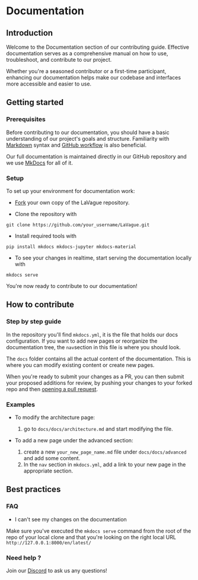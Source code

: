 # Documentation
## Introduction
Welcome to the Documentation section of our contributing guide. Effective documentation serves as a comprehensive manual on how to use, troubleshoot, and contribute to our project. 

Whether you're a seasoned contributor or a first-time participant, enhancing our documentation helps make our codebase and interfaces more accessible and easier to use.

## Getting started
### Prerequisites
Before contributing to our documentation, you should have a basic understanding of our project's goals and structure. Familiarity with [Markdown](https://www.markdownguide.org/basic-syntax/) syntax and [GitHub workflow](https://docs.github.com/en/get-started/start-your-journey/about-github-and-git) is also beneficial.

Our full documentation is maintained directly in our GitHub repository and we use [MkDocs](https://www.mkdocs.org/) for all of it.

### Setup
To set up your environment for documentation work:

- [Fork](https://docs.github.com/en/pull-requests/collaborating-with-pull-requests/working-with-forks/fork-a-repo) your own copy of the LaVague repository.

- Clone the repository with 
```
git clone https://github.com/your_username/LaVague.git
```

- Install required tools with 
```
pip install mkdocs mkdocs-jupyter mkdocs-material
```

- To see your changes in realtime, start serving the documentation locally with
```
mkdocs serve
```

You're now ready to contribute to our documentation!

## How to contribute
### Step by step guide
In the repository you'll find ```mkdocs.yml```, it is the file that holds our docs configuration. If you want to add new pages or reorganize the documentation tree, the ```nav```section in this file is where you should look. 

The ```docs``` folder contains all the actual content of the documentation. This is where you can modify existing content or create new pages. 

When you're ready to submit your changes as a PR, you can then submit your proposed additions for review, by pushing your changes to your forked repo and then [opening a pull request](https://docs.github.com/en/pull-requests/collaborating-with-pull-requests/proposing-changes-to-your-work-with-pull-requests/creating-a-pull-request-from-a-fork).

### Examples
- To modify the architecture page:
    1. go to ```docs/docs/architecture.md``` and start modifying the file.

- To add a new page under the advanced section: 
    1. create a new ```your_new_page_name.md``` file under ```docs/docs/advanced``` and add some content. 
    2. In the ```nav``` section in ```mkdocs.yml```, add a link to your new page in the appropriate section. 


## Best practices
### FAQ
- I can't see my changes on the documentation

Make sure you've executed the ```mkdocs serve``` command from the root of the repo of your local clone and that you're looking on the right local URL ```http://127.0.0.1:8000/en/latest/```

### Need help ?
Join our [Discord](https://discord.gg/invite/SDxn9KpqX9) to ask us any questions!
